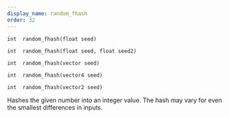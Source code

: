 ```yaml
---
display_name: random_fhash
order: 32
---
```

`int  random_fhash(float seed)`

`int  random_fhash(float seed, float seed2)`

`int  random_fhash(vector seed)`

`int  random_fhash(vector4 seed)`

`int  random_fhash(vector2 seed)`

Hashes the given number into an integer value. The hash may vary
for even the smallest differences in inputs.
